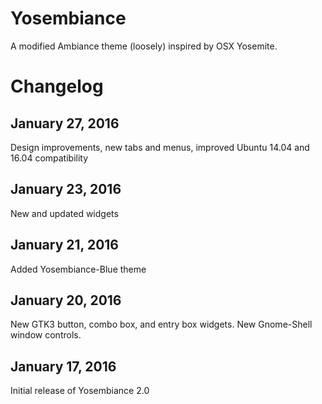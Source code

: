 Yosembiance
===========
A modified Ambiance theme (loosely) inspired by OSX Yosemite.


Changelog
=========

January 27, 2016
----------------------
Design improvements, new tabs and menus, improved Ubuntu 14.04 and 16.04 compatibility

January 23, 2016
----------------------
New and updated widgets

January 21, 2016
----------------------
Added Yosembiance-Blue theme

January 20, 2016
----------------------
New GTK3 button, combo box, and entry box widgets.  New Gnome-Shell window controls.

January 17, 2016
----------------------
Initial release of Yosembiance 2.0

